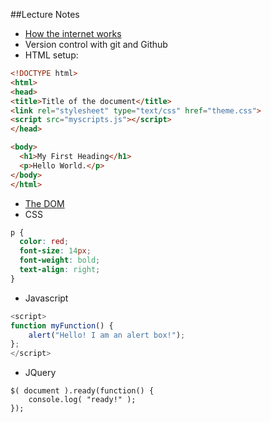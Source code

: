 ##Lecture Notes
- [How the internet works](http://www.worldsciencefestival.com/2012/06/there_and_back_again_a_packets_tale/)
- Version control with git and Github
- HTML setup:

```html
<!DOCTYPE html>
<html>
<head>
<title>Title of the document</title>
<link rel="stylesheet" type="text/css" href="theme.css">
<script src="myscripts.js"></script>
</head>

<body>
  <h1>My First Heading</h1>
  <p>Hello World.</p>
</body>
</html>
```

- [The DOM](http://css-tricks.com/dom/)
- CSS

```css
p {
  color: red;
  font-size: 14px;
  font-weight: bold;
  text-align: right;
}
```

- Javascript

```javascript
<script>
function myFunction() {
    alert("Hello! I am an alert box!");
};
</script>
```
- JQuery

```jquery
$( document ).ready(function() {
    console.log( "ready!" );
});
```


